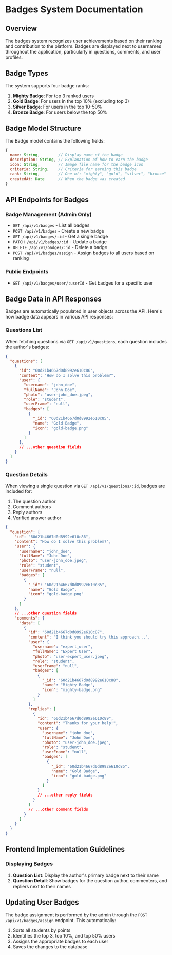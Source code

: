 # Badges System Documentation

## Overview

The badges system recognizes user achievements based on their ranking and contribution to the platform. Badges are displayed next to usernames throughout the application, particularly in questions, comments, and user profiles.

## Badge Types

The system supports four badge ranks:

1. **Mighty Badge**: For top 3 ranked users
2. **Gold Badge**: For users in the top 10% (excluding top 3)
3. **Silver Badge**: For users in the top 10-50%
4. **Bronze Badge**: For users below the top 50%

## Badge Model Structure

The Badge model contains the following fields:

```javascript
{
  name: String,        // Display name of the badge
  description: String, // Explanation of how to earn the badge
  icon: String,        // Image file name for the badge icon
  criteria: String,    // Criteria for earning this badge
  rank: String,        // One of: "mighty", "gold", "silver", "bronze"
  createdAt: Date      // When the badge was created
}
```

## API Endpoints for Badges

### Badge Management (Admin Only)

- `GET /api/v1/badges` - List all badges
- `POST /api/v1/badges` - Create a new badge
- `GET /api/v1/badges/:id` - Get a single badge
- `PATCH /api/v1/badges/:id` - Update a badge
- `DELETE /api/v1/badges/:id` - Delete a badge
- `POST /api/v1/badges/assign` - Assign badges to all users based on ranking

### Public Endpoints

- `GET /api/v1/badges/user/:userId` - Get badges for a specific user

## Badge Data in API Responses

Badges are automatically populated in user objects across the API. Here's how badge data appears in various API responses:



### Questions List

When fetching questions via `GET /api/v1/questions`, each question includes the author's badges:

```json
{
  "questions": [
    {
      "id": "60d21b4667d0d8992e610c86",
      "content": "How do I solve this problem?",
      "user": {
        "username": "john_doe",
        "fullName": "John Doe",
        "photo": "user-john_doe.jpeg",
        "role": "student",
        "userFrame": "null",
        "badges": [
          {
            "_id": "60d21b4667d0d8992e610c85",
            "name": "Gold Badge",
            "icon": "gold-badge.png"
          }
        ]
      },
      // ...other question fields
    }
  ]
}
```

### Question Details

When viewing a single question via `GET /api/v1/questions/:id`, badges are included for:

1. The question author
2. Comment authors 
3. Reply authors
4. Verified answer author

```json
{
  "question": {
    "id": "60d21b4667d0d8992e610c86",
    "content": "How do I solve this problem?",
    "user": {
      "username": "john_doe",
      "fullName": "John Doe",
      "photo": "user-john_doe.jpeg",
      "role": "student",
      "userFrame": "null",
      "badges": [
        {
          "_id": "60d21b4667d0d8992e610c85",
          "name": "Gold Badge",
          "icon": "gold-badge.png"
        }
      ]
    },
    // ...other question fields
    "comments": {
      "data": [
        {
          "id": "60d21b4667d0d8992e610c87",
          "content": "I think you should try this approach...",
          "user": {
            "username": "expert_user",
            "fullName": "Expert User",
            "photo": "user-expert_user.jpeg",
            "role": "student",
            "userFrame": "null",
            "badges": [
              {
                "_id": "60d21b4667d0d8992e610c88",
                "name": "Mighty Badge",
                "icon": "mighty-badge.png"
              }
            ]
          },
          "replies": [
            {
              "id": "60d21b4667d0d8992e610c89",
              "content": "Thanks for your help!",
              "user": {
                "username": "john_doe",
                "fullName": "John Doe",
                "photo": "user-john_doe.jpeg",
                "role": "student",
                "userFrame": "null",
                "badges": [
                  {
                    "_id": "60d21b4667d0d8992e610c85",
                    "name": "Gold Badge",
                    "icon": "gold-badge.png"
                  }
                ]
              }
              // ...other reply fields
            }
          ]
          // ...other comment fields
        }
      ]
    }
  }
}
```

## Frontend Implementation Guidelines

### Displaying Badges

1. **Question List**: Display the author's primary badge next to their name
2. **Question Detail**: Show badges for the question author, commenters, and repliers next to their names








## Updating User Badges

The badge assignment is performed by the admin through the `POST /api/v1/badges/assign` endpoint. This automatically:

1. Sorts all students by points
2. Identifies the top 3, top 10%, and top 50% users
3. Assigns the appropriate badges to each user
4. Saves the changes to the database

